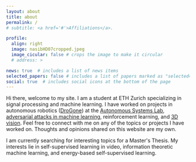 ```yaml
---
layout: about
title: about
permalink: /
# subtitle: <a href='#'>Affiliations</a>.

profile:
  align: right
  image: nasibHD07cropped.jpeg
  image_cicular: false # crops the image to make it circular
  # address: >

news: true  # includes a list of news items
selected_papers: false # includes a list of papers marked as "selected={true}"
social: true  # includes social icons at the bottom of the page
---
```


Hi there, welcome to my site. I am a student at ETH Zurich specializing in signal processing and machine learning. I have worked on projects in autonomous robotics ([DroGone](http://drogone.com)) at the [Autonomous Systems Lab](https://asl.ethz.ch/), [adversarial attacks in machine learning](https://arxiv.org/abs/2206.06761), reinforcement learning, and [3D vision](https://github.com/nanaimi/HoleDet). Feel free to connect with me on any of the topics or projects I have worked on. Thoughts and opinions shared on this website are my own.

I am currently searching for interesting topics for a Master's Thesis. My interests lie in self-supervised learning in video, information theoretic machine learning, and energy-based self-supervised learning. 
